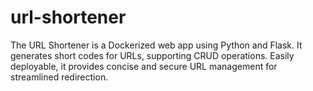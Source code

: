 # url-shortener
The URL Shortener is a Dockerized web app using Python and Flask. It generates short codes for URLs, supporting CRUD operations. Easily deployable, it provides concise and secure URL management for streamlined redirection.
